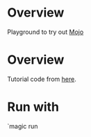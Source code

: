 # Overview

Playground to try out [Mojo](https://www.modular.com/mojo)

# Overview

Tutorial code from [here](https://docs.modular.com/max/tutorials/magic).

# Run with

`magic run

